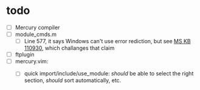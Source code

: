 todo
====

 - [ ] Mercury compiler
  - [ ] module_cmds.m
    - [ ] Line 577, it says Windows can't use error rediction, but see 
        [MS KB 110930](http://support.microsoft.com/kb/110930), which challanges that claim
   
 - [ ] ftplugin
  - [ ] mercury.vim:
    - [ ] quick import/include/use_module: 
          _should_ be able to select the right section, _should_ sort automatically, etc.
        
  
